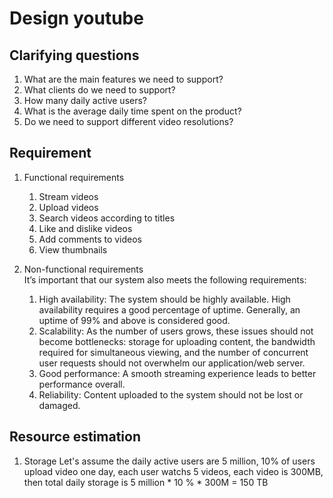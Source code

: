 # Design youtube
## Clarifying questions
1. What are the main features we need to support?
2. What clients do we need to support?
3. How many daily active users?
4. What is the average daily time spent on the product?
5. Do we need to support different video resolutions?
## Requirement
1. Functional requirements
    1. Stream videos
    1. Upload videos
    1. Search videos according to titles
    1. Like and dislike videos
    1. Add comments to videos
    1. View thumbnails
1. Non-functional requirements  
    It’s important that our system also meets the following requirements:
    
    1. High availability: The system should be highly available. High availability requires a good percentage of uptime. Generally, an uptime of 99% and above is considered good.
    1. Scalability: As the number of users grows, these issues should not become bottlenecks: storage for uploading content, the bandwidth required for simultaneous viewing, and the number of concurrent user requests should not overwhelm our application/web server.
    1. Good performance: A smooth streaming experience leads to better performance overall.
    1. Reliability: Content uploaded to the system should not be lost or damaged.

## Resource estimation
1. Storage
Let's assume the daily active users are 5 million, 10% of users upload video one day, each user watchs 5 videos, each video is 300MB, then total daily storage is 5 million * 10 % * 300M = 150 TB

